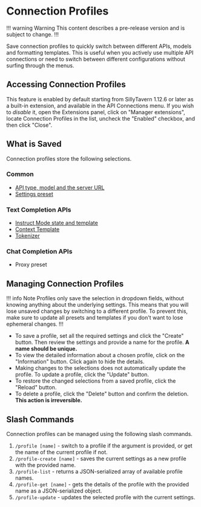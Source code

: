 # Connection Profiles

!!! warning Warning
This content describes a pre-release version and is subject to change.
!!!

Save connection profiles to quickly switch between different APIs, models and formatting templates. This is useful when you actively use multiple API connections or need to switch between different configurations without surfing through the menus.

## Accessing Connection Profiles

This feature is enabled by default starting from SillyTavern 1.12.6 or later as a built-in extension, and available in the API Connections menu. If you wish to *disable* it, open the Extensions panel, click on "Manager extensions", locate Connection Profiles in the list, uncheck the "Enabled" checkbox, and then click "Close".

## What is Saved

Connection profiles store the following selections.

### Common

* [API type, model and the server URL](https://docs.sillytavern.app/usage/api-connections/)
* [Settings preset](https://docs.sillytavern.app/usage/common-settings/)

### Text Completion APIs

* [Instruct Mode state and template](https://docs.sillytavern.app/usage/core-concepts/instructmode/)
* [Context Template](https://docs.sillytavern.app/usage/core-concepts/advancedformatting/#context-template)
* [Tokenizer](https://docs.sillytavern.app/usage/core-concepts/advancedformatting/#tokenizer)

### Chat Completion APIs

* Proxy preset

## Managing Connection Profiles

!!! info Note
Profiles only save the selection in dropdown fields, without knowing anything about the underlying settings. This means that you will lose unsaved changes by switching to a different profile. To prevent this, make sure to update all presets and templates if you don't want to lose ephemeral changes.
!!!

* To save a profile, set all the required settings and click the "Create" button. Then review the settings and provide a name for the profile. **A name should be unique.**
* To view the detailed information about a chosen profile, click on the "Information" button. Click again to hide the details.
* Making changes to the selections does not automatically update the profile. To update a profile, click the "Update" button.
* To restore the changed selections from a saved profile, click the "Reload" button.
* To delete a profile, click the "Delete" button and confirm the deletion. **This action is irreversible.**

## Slash Commands

Connection profiles can be managed using the following slash commands.

1. `/profile [name]` - switch to a profile if the argument is provided, or get the name of the current profile if not.
2. `/profile-create [name]` - saves the current settings as a new profile with the provided name.
3. `/profile-list` - returns a JSON-serialized array of available profile names.
4. `/profile-get [name]` - gets the details of the profile with the provided name as a JSON-serialized object.
5. `/profile-update` - updates the selected profile with the current settings.
